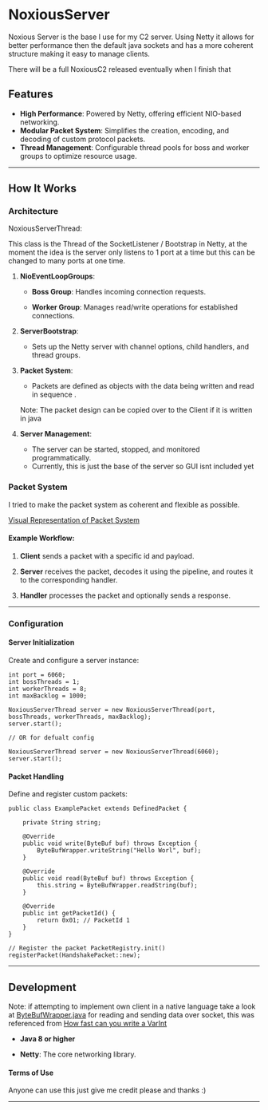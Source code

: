 # NoxiousServer

Noxious Server is the base I use for my C2 server. Using Netty it allows for better performance then the default java sockets and has a more coherent structure making it easy to manage clients.

There will be a full NoxiousC2 released eventually when I finish that

## Features

- **High Performance**: Powered by Netty, offering efficient NIO-based networking.
- **Modular Packet System**: Simplifies the creation, encoding, and decoding of custom protocol packets.
- **Thread Management**: Configurable thread pools for boss and worker groups to optimize resource usage.

---

## How It Works

### Architecture

NoxiousServerThread:

This class is the Thread of the SocketListener / Bootstrap in Netty, at the moment the idea is the server only listens to 1 port at a time but this can be changed to many ports at one time.

1. **NioEventLoopGroups**:

    - **Boss Group**: Handles incoming connection requests.

    - **Worker Group**: Manages read/write operations for established connections.


2. **ServerBootstrap**:

    - Sets up the Netty server with channel options, child handlers, and thread groups.


3. **Packet System**:

    - Packets are defined as objects with the data being written and read in sequence .

    Note: The packet design can be copied over to the Client if it is written in java


4. **Server Management**:

    - The server can be started, stopped, and monitored programmatically.
    - Currently, this is just the base of the server so GUI isnt included yet


### Packet System

I tried to make the packet system as coherent and flexible as possible.

[Visual Representation of Packet System](https://raw.githubusercontent.com/0xC-Dev/Noxious-Server/refs/heads/master/ssph.png)


#### Example Workflow:

1. **Client** sends a packet with a specific id and payload.

2. **Server** receives the packet, decodes it using the pipeline, and routes it to the corresponding handler.

3. **Handler** processes the packet and optionally sends a response.

---


### Configuration

#### Server Initialization

Create and configure a server instance:

```
int port = 6060;
int bossThreads = 1;
int workerThreads = 8;
int maxBacklog = 1000;

NoxiousServerThread server = new NoxiousServerThread(port, bossThreads, workerThreads, maxBacklog);
server.start();

// OR for defualt config

NoxiousServerThread server = new NoxiousServerThread(6060);
server.start();
```

#### Packet Handling

Define and register custom packets:

```
public class ExamplePacket extends DefinedPacket {  

    private String string;

    @Override  
    public void write(ByteBuf buf) throws Exception {  
	    ByteBufWrapper.writeString("Hello Worl", buf);
    }  
  
    @Override  
    public void read(ByteBuf buf) throws Exception {  
		this.string = ByteBufWrapper.readString(buf);
    }
    
    @Override  
    public int getPacketId() {  
        return 0x01; // PacketId 1  
    }  
}

// Register the packet PacketRegistry.init()
registerPacket(HandshakePacket::new);
```

---

## Development

Note: if attempting to implement own client in a native language take a look at [ByteBufWrapper.java](https://github.com/0xC-Dev/Noxious-Server/blob/af2717b15c47cdc412ec924851135d12d3f8810a/src/main/java/org/noxious/netty/bytebuf/ByteBufWrapper.java#L11) for reading and sending data over socket, this was referenced from [How fast can you write a VarInt](https://steinborn.me/posts/performance/how-fast-can-you-write-a-varint/)


- **Java 8 or higher**

- **Netty**: The core networking library.

#### Terms of Use
Anyone can use this just give me credit please and thanks :)

---